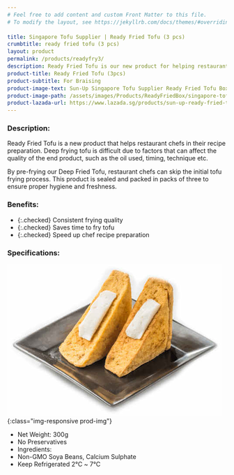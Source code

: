 ```yaml
---
# Feel free to add content and custom Front Matter to this file.
# To modify the layout, see https://jekyllrb.com/docs/themes/#overriding-theme-defaults

title: Singapore Tofu Supplier | Ready Fried Tofu (3 pcs)
crumbtitle: ready fried tofu (3 pcs)
layout: product
permalink: /products/readyfry3/
description: Ready Fried Tofu is our new product for helping restaurant chefs who deep fry their tofu. Ready Fried Tofu is pre-fried beforehand by us to ensure consistent quality and freshness before sending to our customers.
product-title: Ready Fried Tofu (3pcs)
product-subtitle: For Braising
product-image-text: Sun-Up Singapore Tofu Supplier Ready Fried Tofu Box
product-image-path: /assets/images/Products/ReadyFriedBox/singapore-tofu-supplier-sun-up-ready-fried-tofu-box.jpg
product-lazada-url: https://www.lazada.sg/products/sun-up-ready-fried-tofu-3pcs-300g-for-braising-i2159402000-s12344587337.html
---
```

### Description:
Ready Fried Tofu is a new product that helps restaurant chefs in their recipe preparation. 
Deep frying tofu is difficult due to factors that can affect 
the quality of the end product, such as the oil used, timing, technique etc.


By pre-frying our Deep Fried Tofu, restaurant chefs can skip the initial tofu frying process. 
This product is sealed and packed in packs of three to ensure proper hygiene and freshness.

### Benefits:
- {:.checked} Consistent frying quality
- {:.checked} Saves time to fry tofu
- {:.checked} Speed up chef recipe preparation

### Specifications:
![Sun-Up Singapore Tofu Supplier niang tofu product example](/assets/images/Products/ReadyFriedBox/singapore-tofu-supplier-sun-up-ready-fried-tofu-box-product-thumbnail.jpeg){:class="img-responsive prod-img"}
-  Net Weight: 300g
-  No Preservatives
-  Ingredients:
-  Non-GMO Soya Beans, Calcium Sulphate
-  Keep Refrigerated 2℃ ~ 7℃
